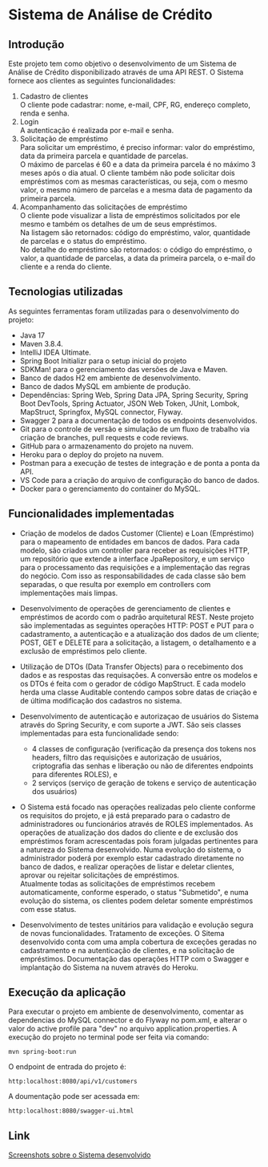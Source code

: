 # Sistema de Análise de Crédito

## Introdução  
Este projeto tem como objetivo o desenvolvimento de um Sistema de Análise de Crédito disponibilizado através de uma API REST.
O Sistema fornece aos clientes as seguintes funcionalidades:  
1. Cadastro de clientes  
O cliente pode cadastrar: nome, e-mail, CPF, RG, endereço completo, renda e senha.  
2. Login  
A autenticação é realizada por e-mail e senha.  
3. Solicitação de empréstimo  
Para solicitar um empréstimo, é preciso informar: valor do empréstimo, data da primeira parcela e quantidade de parcelas.    
O máximo de parcelas é 60 e a data da primeira parcela é no máximo 3 meses após o dia atual. O cliente também não pode solicitar dois empréstimos com as mesmas características, ou seja, com o mesmo valor, o mesmo número de parcelas e a mesma data de pagamento da primeira parcela.  
4. Acompanhamento das solicitações de empréstimo  
O cliente pode visualizar a lista de empréstimos solicitados por ele mesmo e também os detalhes de um de seus empréstimos.    
Na listagem são retornados: código do empréstimo, valor, quantidade de parcelas e o status do empréstimo.  
No detalhe do empréstimo são retornados: o código do empréstimo, o valor, a quantidade de parcelas, a data da primeira parcela, o e-mail do cliente e a renda do cliente.  

## Tecnologias utilizadas  
As seguintes ferramentas foram utilizadas para o desenvolvimento do projeto:
- Java 17 
- Maven 3.8.4.
- IntelliJ IDEA Ultimate.
- Spring Boot Initializr para o setup inicial do projeto
- SDKMan! para o gerenciamento das versões de Java e Maven.
- Banco de dados H2 em ambiente de desenvolvimento.
- Banco de dados MySQL em ambiente de produção.
- Dependências: Spring Web, Spring Data JPA, Spring Security, Spring Boot DevTools, Spring Actuator, JSON Web Token, JUnit, Lombok, MapStruct, Springfox, MySQL connector, Flyway. 
- Swagger 2 para a documentação de todos os endpoints desenvolvidos.
- Git para o controle de versão e simulação de um fluxo de trabalho via criação de branches, pull requests e code reviews.
- GitHub para o armazenamento do projeto na nuvem.
- Heroku para o deploy do projeto na nuvem.
- Postman para a execução de testes de integração e de ponta a ponta da API.
- VS Code para a criação do arquivo de configuração do banco de dados.
- Docker para o gerenciamento do container do MySQL.

## Funcionalidades implementadas

- Criação de modelos de dados Customer (Cliente) e Loan (Empréstimo) para o mapeamento de entidades em bancos de dados.
  Para cada modelo, são criados um controller para receber as requisições HTTP, um repositório que extende a interface JpaRepository, e um serviço para o processamento das requisições e a implementação das regras do negócio.
  Com isso as responsabilidades de cada classe são bem separadas, o que resulta por exemplo em controllers com implementações mais limpas.

- Desenvolvimento de operações de gerenciamento de clientes e empréstimos de acordo com o padrão arquitetural REST.
  Neste projeto são implementadas as seguintes operações HTTP: POST e PUT para o cadastramento, a autenticação e a atualização dos dados de um cliente;
  POST, GET e DELETE para a solicitação, a listagem, o detalhamento e a exclusão de empréstimos pelo cliente.

- Utilização de DTOs (Data Transfer Objects) para o recebimento dos dados e as respostas das requisações.
  A conversão entre os modelos e os DTOs é feita com o gerador de código MapStruct.
  E cada modelo herda uma classe Auditable contendo campos sobre datas de criação e de última modificação dos cadastros no sistema.

- Desenvolvimento de autenticação e autorizaçao de usuários do Sistema através do Spring Security, e com suporte a JWT.
  São seis classes implementadas para esta funcionalidade sendo:
  - 4 classes de configuração (verificação da presença dos tokens nos headers, filtro das requisições e autorização de usuários, criptografia das senhas e liberação ou não de diferentes endpoints para diferentes ROLES), e 
  - 2 serviços (serviço de geração de tokens e serviço de autenticação dos usuários) 
   
- O Sistema está focado nas operações realizadas pelo cliente conforme os requisitos do projeto, e já está preparado para o cadastro de administradores ou funcionários através de ROLES implementados.
  As operações de atualização dos dados do cliente e  de exclusão dos empréstimos foram acrescentadas pois foram julgadas pertinentes para a natureza do Sistema desenvolvido.
  Numa evolução do sistema, o administrador poderá por exemplo estar cadastrado diretamente no banco de dados, e realizar operações de listar e deletar clientes, aprovar ou rejeitar solicitações de empréstimos.  
  Atualmente todas as solicitações de empréstimos recebem automaticamente, conforme esperado, o status "Submetido", e numa evolução do sistema, os clientes podem deletar somente empréstimos com esse status.

- Desenvolvimento de testes unitários para validação e evolução segura de novas funcionalidades.
  Tratamento de exceções. O Sitema desenvolvido conta com uma ampla cobertura de exceções geradas no cadastramento e na autenticação de clientes, e na solicitação de empréstimos.
  Documentação das operações HTTP com o Swagger e implantação do Sistema na nuvem através do Heroku.

## Execução da aplicação
Para executar o projeto em ambiente de desenvolvimento, comentar as dependencias do MySQL connector e do Flyway no pom.xml, 
e alterar o valor do active profile para "dev" no arquivo application.properties.
A execução do projeto no terminal pode ser feita via comando:  
```
mvn spring-boot:run
```
O endpoint de entrada do projeto é:  
```
http:localhost:8080/api/v1/customers
```
A doumentação pode ser acessada em:  
```
http:localhost:8080/swagger-ui.html
```

## Link
[Screenshots sobre o Sistema desenvolvido](https://github.com/endisl/tqi_evolution_backend_2021/blob/master/project_screenshots.pptx)  

